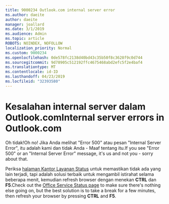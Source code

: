 ```yaml
---
title: 9000234 Outlook.com internal server error
ms.author: daeite
author: daeite
manager: joallard
ms.date: 3/1/2019
ms.audience: Admin
ms.topic: article
ROBOTS: NOINDEX, NOFOLLOW
localization_priority: Normal
ms.custom: 9000234
ms.openlocfilehash: 0de578fc2138d40bd43c35b50f8c3628f9c0d744
ms.sourcegitcommit: 9d78905c512192ffc4675468abd2efc5f2e4baf4
ms.translationtype: MT
ms.contentlocale: id-ID
ms.lasthandoff: 04/23/2019
ms.locfileid: "32393580"
---
```

# <a name="internal-server-errors-in-outlookcom"></a><span data-ttu-id="f4eab-102">Kesalahan internal server dalam Outlook.com</span><span class="sxs-lookup"><span data-stu-id="f4eab-102">Internal server errors in Outlook.com</span></span>

<span data-ttu-id="f4eab-103">Oh tidak!</span><span class="sxs-lookup"><span data-stu-id="f4eab-103">Oh no!</span></span> <span data-ttu-id="f4eab-104">Jika Anda melihat "Error 500" atau pesan "Internal Server Error", itu adalah kami dan tidak Anda - Maaf tentang itu.</span><span class="sxs-lookup"><span data-stu-id="f4eab-104">If you see "Error 500" or an "Internal Server Error" message, it's us and not you - sorry about that.</span></span>

<span data-ttu-id="f4eab-105">Periksa [halaman Kantor Layanan Status](https://portal.office.com/servicestatus) untuk memastikan tidak ada yang lain terjadi, tapi adalah solusi terbaik untuk mengambil istirahat selama beberapa menit, kemudian refresh browser dengan menekan **CTRL** dan **F5**.</span><span class="sxs-lookup"><span data-stu-id="f4eab-105">Check out the [Office Service Status page](https://portal.office.com/servicestatus) to make sure there's nothing else going on, but the best solution is to take a break for a few minutes, then refresh your browser by pressing **CTRL** and **F5**.</span></span>